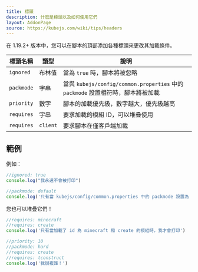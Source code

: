 ```yaml
---
title: 標頭
description: 什麼是標頭以及如何使用它們
layout: AddonPage
source: https://kubejs.com/wiki/tips/headers
---
```


在 1.19.2+ 版本中，您可以在腳本的頂部添加各種標頭來更改其加載條件。

| 標頭名稱   | 類型     | 說明                                                                            |
| ---------- | -------- | ------------------------------------------------------------------------------- |
| `ignored`  | 布林值   | 當為 `true` 時，腳本將被忽略                                                    |
| `packmode` | 字串     | 當與 `kubejs/config/common.properties` 中的 `packmode` 設置相符時，腳本將被加載 |
| `priority` | 數字     | 腳本的加載優先級，數字越大，優先級越高                                          |
| `requires` | 字串     | 要求加載的模組 ID，可以堆疊使用                                                 |
| `requires` | `client` | 要求腳本在僅客戶端加載                                                          |


## 範例

例如：

```js
//ignored: true
console.log("我永遠不會被打印")
```

```js
//packmode: default
console.log('只有當 kubejs/config/common.properties 中的 packmode 設置為 default 時，我才會打印')
```

您也可以堆疊它們！

```js
//requires: minecraft
//requires: create
console.log('只有當加載了 id 為 minecraft 和 create 的模組時，我才會打印')
```

```js
//priority: 10
//packmode: hard
//requires: create
//requires: tconstruct
console.log('我很複雜！')
```